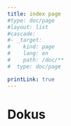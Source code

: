 ```yaml
---
title: index page
#type: doc/page
#layout: list
#cascade:
#- _target:
#    kind: page
#    lang: en
#    path: /doc/**
#  type: doc/page

printLink: true
---
```

# Dokus
